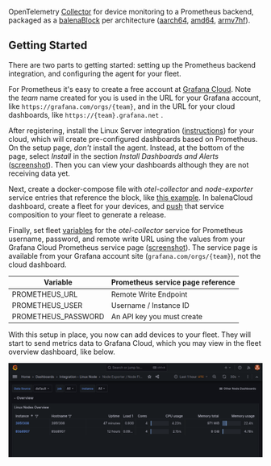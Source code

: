 OpenTelemetry [Collector](https://opentelemetry.io/docs/collector/) for device monitoring to a Prometheus backend, packaged as a [balenaBlock](https://docs.balena.io/learn/develop/blocks/#using-your-block-in-other-projects) per architecture ([aarch64](https://hub.balena.io/blocks/2059722/grafana-agent-aarch64), [amd64](https://hub.balena.io/blocks/2059725/grafana-agent-amd64), [armv7hf](https://hub.balena.io/blocks/2059724/grafana-agent-armv7hf)).

## Getting Started
There are two parts to getting started: setting up the Prometheus backend integration, and configuring the agent for your fleet.

For Prometheus it's easy to create a free account at [Grafana Cloud](https://grafana.com/products/cloud/). Note the *team* name created for you is used in the URL for your Grafana account, like `https://grafana.com/orgs/{team}`, and in the URL for your cloud dashboards, like `https://{team}.grafana.net` .

After registering, install the Linux Server integration ([instructions](https://grafana.com/docs/otel-device-prom-collector/data-configuration/get-started-integration/)) for your cloud, which will create pre-configured dashboards based on Prometheus. On the setup page, *don't* install the agent. Instead, at the bottom of the page, select *Install* in the section *Install Dashboards and Alerts* ([screenshot](docs/install-linux-integration.png)). Then you can view your dashboards although they are not receiving data yet.

Next, create a docker-compose file with  *otel-collector* and *node-exporter* service entries that reference the block, like [this example](https://github.com/balena-io-experimental/otel-device-prom-collector/blob/master/docs/example). In balenaCloud dashboard, create a fleet for your devices, and [push](https://docs.balena.io/learn/deploy/deployment/#balena-push) that service composition to your fleet to generate a release.

Finally, set fleet [variables](https://docs.balena.io/learn/manage/variables/#fleet-wide-variables) for the *otel-collector* service for Prometheus username, password, and remote write URL using the values from your Grafana Cloud Prometheus service page ([screenshot](docs/prometheus-config.png)). The service page is available from your Grafana account site (`grafana.com/orgs/{team}`), not the cloud dashboard.

| Variable | Prometheus service page reference |
| -------- | --------------------------------- |
| PROMETHEUS_URL | Remote Write Endpoint |
| PROMETHEUS_USER | Username / Instance ID |
| PROMETHEUS_PASSWORD | An API key you must create |


With this setup in place, you now can add devices to your fleet. They will start to send metrics data to Grafana Cloud, which you may view in the fleet overview dashboard, like below.

![Example overview](docs/fleet-overview.png)